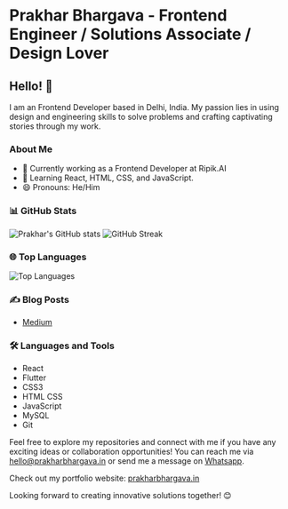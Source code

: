 # Prakhar Bhargava - Frontend Engineer / Solutions Associate / Design Lover

## Hello! 👋
I am an Frontend Developer based in Delhi, India. My passion lies in using design and engineering skills to solve problems and crafting captivating stories through my work.

### About Me
- 🔭 Currently working as a Frontend Developer at Ripik.AI
- 🌱 Learning React, HTML, CSS, and JavaScript.
- 😄 Pronouns: He/Him

### 📊 GitHub Stats
![Prakhar's GitHub stats](https://github-readme-stats.vercel.app/api?username=prakhar20394&theme=tokyonight&show_icons=true)
![GitHub Streak](https://github-readme-streak-stats.herokuapp.com?user=prakhar20394&theme=dark&date_format=j%20M%5B%20Y%5D)

### 🌐 Top Languages
![Top Languages](https://github-readme-stats.vercel.app/api/top-langs/?username=prakhar20394)

### :writing_hand: Blog Posts
- [Medium](https://medium.com/@prakharbhargava35)

### :hammer_and_wrench: Languages and Tools
- React
- Flutter
- CSS3
- HTML CSS
- JavaScript
- MySQL
- Git

Feel free to explore my repositories and connect with me if you have any exciting ideas or collaboration opportunities! You can reach me via [hello@prakharbhargava.in](mailto:hello@prakharbhargava.in) or send me a message on [Whatsapp](http://wa.me/+919899326396).

Check out my portfolio website: [prakharbhargava.in](https://prakharbhargava.in)

Looking forward to creating innovative solutions together! 😊
